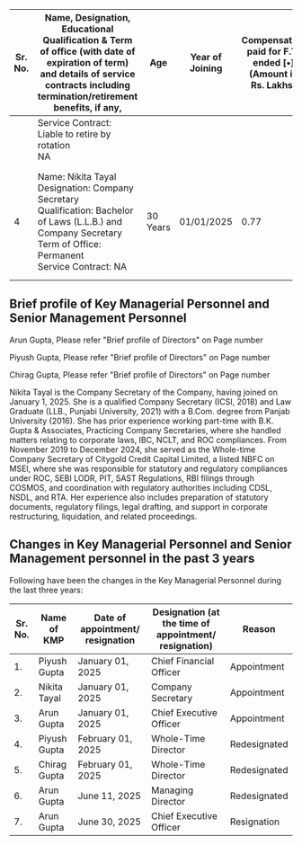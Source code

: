 <table><thead><tr><th>Sr. No.</th><th>Name, Designation, Educational Qualification & Term of office (with date of expiration of term) and details of service contracts including termination/retirement benefits, if any,</th><th>Age</th><th>Year of Joining</th><th>Compensation paid for F.Y. ended [•] (Amount in Rs. Lakhs)</th><th>Overall experience (in years)</th><th>Previous employment</th><th>Past business experience, and functions and areas of experience</th></tr></thead><tbody><tr><td></td><td>Service Contract:<br>Liable to retire by rotation<br>NA</td><td></td><td></td><td></td><td></td><td></td><td></td></tr><tr><td>4</td><td>Name: Nikita Tayal<br>Designation: Company Secretary<br>Qualification: Bachelor of Laws (L.L.B.) and Company Secretary<br>Term of Office: Permanent<br>Service Contract: NA</td><td>30 Years</td><td>01/01/2025</td><td>0.77</td><td>5 Years</td><td>Citygold Credit Capital Limited (NBFC)</td><td>Please refer "Brief Profile of Key Managerial Personnel and Senior Management Personnel"<br>Table of this chapter</td></tr></tbody></table>

## Brief profile of Key Managerial Personnel and Senior Management Personnel

Arun Gupta, Please refer "Brief profile of Directors" on Page number

Piyush Gupta, Please refer "Brief profile of Directors" on Page number

Chirag Gupta, Please refer "Brief profile of Directors" on Page number

Nikita Tayal is the Company Secretary of the Company, having joined on January 1, 2025. She is a qualified Company Secretary (ICSI, 2018) and Law Graduate (LLB., Punjabi University, 2021) with a B.Com. degree from Panjab University (2016). She has prior experience working part-time with B.K. Gupta & Associates, Practicing Company Secretaries, where she handled matters relating to corporate laws, IBC, NCLT, and ROC compliances. From November 2019 to December 2024, she served as the Whole-time Company Secretary of Citygold Credit Capital Limited, a listed NBFC on MSEI, where she was responsible for statutory and regulatory compliances under ROC, SEBI LODR, PIT, SAST Regulations, RBI filings through COSMOS, and coordination with regulatory authorities including CDSL, NSDL, and RTA. Her experience also includes preparation of statutory documents, regulatory filings, legal drafting, and support in corporate restructuring, liquidation, and related proceedings.

## Changes in Key Managerial Personnel and Senior Management personnel in the past 3 years

Following have been the changes in the Key Managerial Personnel during the last three years:

<table><thead><tr><th>Sr. No.</th><th>Name of KMP</th><th>Date of appointment/ resignation</th><th>Designation (at the time of appointment/ resignation)</th><th>Reason</th></tr></thead><tbody><tr><td>1.</td><td>Piyush Gupta</td><td>January 01, 2025</td><td>Chief Financial Officer</td><td>Appointment</td></tr><tr><td>2.</td><td>Nikita Tayal</td><td>January 01, 2025</td><td>Company Secretary</td><td>Appointment</td></tr><tr><td>3.</td><td>Arun Gupta</td><td>January 01, 2025</td><td>Chief Executive Officer</td><td>Appointment</td></tr><tr><td>4.</td><td>Piyush Gupta</td><td>February 01, 2025</td><td>Whole-Time Director</td><td>Redesignated</td></tr><tr><td>5.</td><td>Chirag Gupta</td><td>February 01, 2025</td><td>Whole-Time Director</td><td>Redesignated</td></tr><tr><td>6.</td><td>Arun Gupta</td><td>June 11, 2025</td><td>Managing Director</td><td>Redesignated</td></tr><tr><td>7.</td><td>Arun Gupta</td><td>June 30, 2025</td><td>Chief Executive Officer</td><td>Resignation</td></tr></tbody></table>